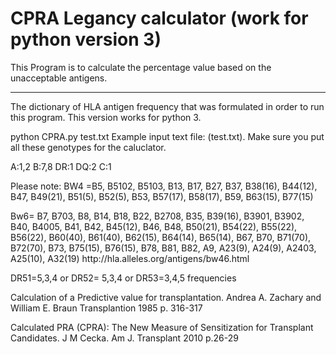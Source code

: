 # CPRA Legancy calculator (work for python version 3)

This Program is to calculate the percentage value based on the unacceptable antigens. 
<div>
    <div></div>
    <hr class="styled-hr" />
    <div></div>
</div>
The dictionary of HLA antigen frequency that was formulated in order to run this program. This version works for python 3.

<p style>
python CPRA.py test.txt
Example input text file: (test.txt). Make sure you put all these genotypes for the caluclator. 
<div></div>
A:1,2
B:7,8
DR:1
DQ:2
C:1 </p>
<div></div>

<p style> 
Please note: 
BW4 =B5, B5102, B5103, B13, B17, B27, B37, B38(16), B44(12), B47, B49(21), B51(5), B52(5), B53, B57(17), B58(17), B59, B63(15), B77(15) </p>

<p style>
Bw6= B7, B703, B8, B14, B18, B22, B2708, B35, B39(16), B3901, B3902, B40, B4005, B41, B42, B45(12), B46, B48, B50(21), B54(22), B55(22), B56(22), B60(40), B61(40), B62(15), B64(14), B65(14), B67, B70, B71(70), B72(70), B73, B75(15), B76(15), B78, B81, B82, A9, A23(9), A24(9), A2403, A25(10), A32(19) 
http://hla.alleles.org/antigens/bw46.html   </p>

<p style>  
DR51=5,3,4 or DR52= 5,3,4 or DR53=3,4,5 frequencies  
</p>

<p style=<"font-family:Arial">Calculation of a Predictive value for transplantation. 
Andrea A. Zachary and William E. Braun Transplantion 1985 p. 316-317</p>

<p style=<"font-size:12"<font-family:Arial,font-size=10">Calculated PRA (CPRA): The New Measure of Sensitization for Transplant Candidates. J M Cecka. Am J. Transplant 2010 p.26-29 </p>






